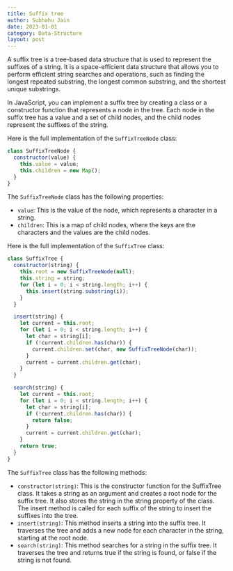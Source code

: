 ```yaml
---
title: Suffix tree
author: Subhahu Jain
date: 2023-01-01
category: Data-Structure
layout: post
---
```



A suffix tree is a tree-based data structure that is used to represent the suffixes of a string. It is a space-efficient data structure that allows you to perform efficient string searches and operations, such as finding the longest repeated substring, the longest common substring, and the shortest unique substrings.

In JavaScript, you can implement a suffix tree by creating a class or a constructor function that represents a node in the tree. Each node in the suffix tree has a value and a set of child nodes, and the child nodes represent the suffixes of the string.

Here is the full implementation of the `SuffixTreeNode` class:

```js
class SuffixTreeNode {
  constructor(value) {
    this.value = value;
    this.children = new Map();
  }
}
```

The `SuffixTreeNode` class has the following properties:

 - `value`: This is the value of the node, which represents a character in a string.
 - `children`: This is a map of child nodes, where the keys are the characters and the values are the child nodes.

Here is the full implementation of the `SuffixTree` class:

```js
class SuffixTree {
  constructor(string) {
    this.root = new SuffixTreeNode(null);
    this.string = string;
    for (let i = 0; i < string.length; i++) {
      this.insert(string.substring(i));
    }
  }

  insert(string) {
    let current = this.root;
    for (let i = 0; i < string.length; i++) {
      let char = string[i];
      if (!current.children.has(char)) {
        current.children.set(char, new SuffixTreeNode(char));
      }
      current = current.children.get(char);
    }
  }

  search(string) {
    let current = this.root;
    for (let i = 0; i < string.length; i++) {
      let char = string[i];
      if (!current.children.has(char)) {
        return false;
      }
      current = current.children.get(char);
    }
    return true;
  }
}
```

The `SuffixTree` class has the following methods:

 - `constructor(string)`: This is the constructor function for the SuffixTree class. It takes a string as an argument and creates a root node for the suffix tree. It also stores the string in the string property of the class. The insert method is called for each suffix of the string to insert the suffixes into the tree.
 - `insert(string)`: This method inserts a string into the suffix tree. It traverses the tree and adds a new node for each character in the string, starting at the root node.
 - `search(string)`: This method searches for a string in the suffix tree. It traverses the tree and returns true if the string is found, or false if the string is not found.
